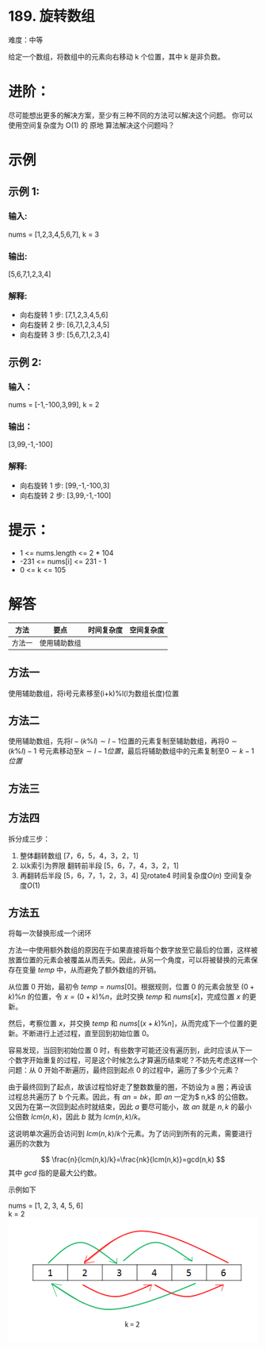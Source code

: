 # 189. 旋转数组
难度：中等

给定一个数组，将数组中的元素向右移动 k 个位置，其中 k 是非负数。

# 进阶：
尽可能想出更多的解决方案，至少有三种不同的方法可以解决这个问题。
你可以使用空间复杂度为 O(1) 的 原地 算法解决这个问题吗？
 
# 示例
## 示例 1:

### 输入: 
nums = [1,2,3,4,5,6,7], k = 3
### 输出: 
[5,6,7,1,2,3,4]
### 解释:
- 向右旋转 1 步: [7,1,2,3,4,5,6]
- 向右旋转 2 步: [6,7,1,2,3,4,5]
- 向右旋转 3 步: [5,6,7,1,2,3,4]

## 示例 2:

### 输入：
nums = [-1,-100,3,99], k = 2
### 输出：
[3,99,-1,-100]
### 解释: 
- 向右旋转 1 步: [99,-1,-100,3]
- 向右旋转 2 步: [3,99,-1,-100]
 

# 提示：
- 1 <= nums.length <= 2 * 104
- -231 <= nums[i] <= 231 - 1
- 0 <= k <= 105

# 解答
|方法|要点|时间复杂度|空间复杂度|
|---|---|---|---|
|方法一|使用辅助数组||
## 方法一
使用辅助数组，将i号元素移至(i+k)%l(l为数组长度)位置

## 方法二
使用辅助数组，先将$l-(k\%l) \sim l-1$位置的元素复制至辅助数组，再将$0 \sim (k\%l)-1$ 号元素移动至$k \sim l-1位置$，最后将辅助数组中的元素复制至$0 \sim k-1位置$

## 方法三

## 方法四
拆分成三步：
1. 整体翻转数组 [7，6，5，4，3，2，1]
2. 以k索引为界限 翻转前半段 [5，6，7，4，3，2，1]
3. 再翻转后半段 [5，6，7，1，2，3，4]
见rotate4 
时间复杂度$O(n)$ 空间复杂度$O(1)$
## 方法五
将每一次替换形成一个闭环

方法一中使用额外数组的原因在于如果直接将每个数字放至它最后的位置，这样被放置位置的元素会被覆盖从而丢失。因此，从另一个角度，可以将被替换的元素保存在变量 $temp$ 中，从而避免了额外数组的开销。

从位置 0 开始，最初令 $temp=nums[0]$。根据规则，位置 0 的元素会放至 $(0+k) \% n$ 的位置，令 $x=(0+k)\%n$，此时交换 $temp$ 和 $nums[x]$，完成位置 $x$ 的更新。

然后，考察位置 $x$，并交换 $temp$ 和 $nums[(x+k)\%n]$，从而完成下一个位置的更新。不断进行上述过程，直至回到初始位置 0。

容易发现，当回到初始位置 0 时，有些数字可能还没有遍历到，此时应该从下一个数字开始重复的过程，可是这个时候怎么才算遍历结束呢？不妨先考虑这样一个问题：从 0 开始不断遍历，最终回到起点 0 的过程中，遍历了多少个元素？

由于最终回到了起点，故该过程恰好走了整数数量的圈，不妨设为 a 圈；再设该过程总共遍历了 b 个元素。因此，有 $an=bk$，即 $an$ 一定为$ n,k$ 的公倍数。又因为在第一次回到起点时就结束，因此 $a$ 要尽可能小，故 $an$ 就是 $n,k$ 的最小公倍数 $lcm(n,k)$，因此 $b$ 就为 $lcm(n,k)/k$。

这说明单次遍历会访问到 $lcm(n,k)/k$个元素。为了访问到所有的元素，需要进行遍历的次数为

$$
\frac{n}{lcm(n,k)/k}=\frac{nk}{lcm(n,k)}=gcd(n,k)
$$
其中 $gcd$ 指的是最大公约数。

示例如下

nums = [1, 2, 3, 4, 5, 6]  
k = 2
![](assets/例子.png)